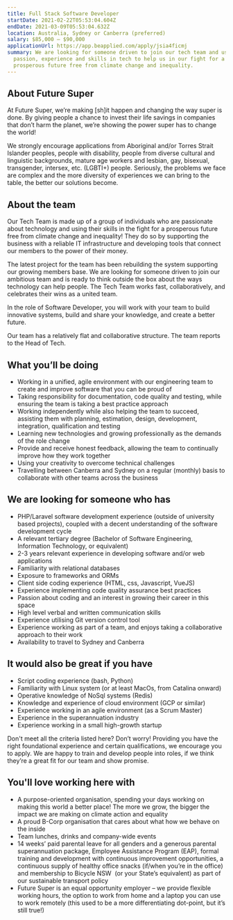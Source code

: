 ```yaml
---
title: Full Stack Software Developer
startDate: 2021-02-22T05:53:04.604Z
endDate: 2021-03-09T05:53:04.632Z
location: Australia, Sydney or Canberra (preferred)
salary: $85,000 – $90,000
applicationUrl: https://app.beapplied.com/apply/jsia4ficmj
summary: We are looking for someone driven to join our tech team and use their
  passion, experience and skills in tech to help us in our fight for a
  prosperous future free from climate change and inequality.
---
```


## About Future Super

At Future Super, we’re making \[sh]it happen and changing the way super is done. By giving people a chance to invest their life savings in companies that don’t harm the planet, we’re showing the power super has to change the world!

We strongly encourage applications from Aboriginal and/or Torres Strait Islander peoples, people with disability, people from diverse cultural and linguistic backgrounds, mature age workers and lesbian, gay, bisexual, transgender, intersex, etc. (LGBTI+) people. Seriously, the problems we face are complex and the more diversity of experiences we can bring to the table, the better our solutions become.

## About the team

Our Tech Team is made up of a group of individuals who are passionate about technology and using their skills in the fight for a prosperous future free from climate change and inequality! They do so by supporting the business with a reliable IT infrastructure and developing tools that connect our members to the power of their money.

The latest project for the team has been rebuilding the system supporting our growing members base. We are looking for someone driven to join our ambitious team and is ready to think outside the box about the ways technology can help people. The Tech Team works fast, collaboratively, and celebrates their wins as a united team.

In the role of Software Developer, you will work with your team to build innovative systems, build and share your knowledge, and create a better future.

Our team has a relatively flat and collaborative structure. The team reports to the Head of Tech.

## What you’ll be doing

- Working in a unified, agile environment with our engineering team to create and improve software that you can be proud of
- Taking responsibility for documentation, code quality and testing, while ensuring the team is taking a best practice approach
- Working independently while also helping the team to succeed, assisting them with planning, estimation, design, development, integration, qualification and testing
- Learning new technologies and growing professionally as the demands of the role change
- Provide and receive honest feedback, allowing the team to continually improve how they work together
- Using your creativity to overcome technical challenges
- Travelling between Canberra and Sydney on a regular (monthly) basis to collaborate with other teams across the business

## We are looking for someone who has

- PHP/Laravel software development experience (outside of university based projects), coupled with a decent understanding of the software development cycle
- A relevant tertiary degree (Bachelor of Software Engineering, Information Technology, or equivalent)
- 2-3 years relevant experience in developing software and/or web applications
- Familiarity with relational databases
- Exposure to frameworks and ORMs
- Client side coding experience (HTML, css, Javascript, VueJS)
- Experience implementing code quality assurance best practices
- Passion about coding and an interest in growing their career in this space
- High level verbal and written communication skills
- Experience utilising Git version control tool
- Experience working as part of a team, and enjoys taking a collaborative approach to their work
- Availability to travel to Sydney and Canberra

## It would also be great if you have

- Script coding experience (bash, Python)
- Familiarity with Linux system (or at least MacOs, from Catalina onward)
- Operative knowledge of NoSql systems (Redis)
- Knowledge and experience of cloud environment (GCP or similar)
- Experience working in an agile environment (as a Scrum Master)
- Experience in the superannuation industry
- Experience working in a small high-growth startup

Don't meet all the criteria listed here? Don’t worry! Providing you have the right foundational experience and certain qualifications, we encourage you to apply. We are happy to train and develop people into roles, if we think they’re a great fit for our team and show promise.

## You'll love working here with

- A purpose-oriented organisation, spending your days working on making this world a better place! The more we grow, the bigger the impact we are making on climate action and equality
- A proud B-Corp organisation that cares about what how we behave on the inside
- Team lunches, drinks and company-wide events
- 14 weeks’ paid parental leave for all genders and a generous parental superannuation package, Employee Assistance Program (EAP), formal training and development with continuous improvement opportunities, a continuous supply of healthy office snacks (if/when you’re in the office) and membership to Bicycle NSW  (or your State’s equivalent) as part of our sustainable transport policy
- Future Super is an equal opportunity employer – we provide flexible working hours, the option to work from home and a laptop you can use to work remotely (this used to be a more differentiating dot-point, but it’s still true!)

‍
